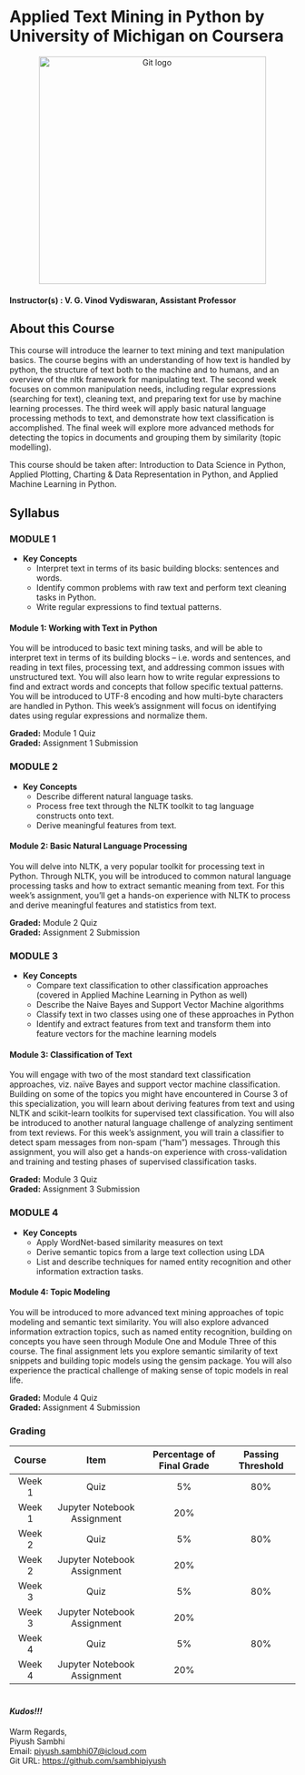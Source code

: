 # Applied Text Mining in Python by University of Michigan on Coursera

<p align="center">
  <a href="javascript:void(0)" rel="noopener">
 <img width=400px  src="https://github.com/sambhipiyush/Applied-Text-Mining-in-Python-University-of-Michigan/blob/master/U-M-logo-preview.jpg" alt="Git logo"></a>
</p>

#### Instructor(s) : V. G. Vinod Vydiswaran, Assistant Professor

## About this Course

This course will introduce the learner to text mining and text manipulation basics. The course begins with an understanding of how text is handled by python, the structure of text both to the machine and to humans, and an overview of the nltk framework for manipulating text. The second week focuses on common manipulation needs, including regular expressions (searching for text), cleaning text, and preparing text for use by machine learning processes. The third week will apply basic natural language processing methods to text, and demonstrate how text classification is accomplished. The final week will explore more advanced methods for detecting the topics in documents and grouping them by similarity (topic modelling). 

This course should be taken after: Introduction to Data Science in Python, Applied Plotting, Charting & Data Representation in Python, and Applied Machine Learning in Python.

## Syllabus

### MODULE 1

* **Key Concepts**
	* Interpret text in terms of its basic building blocks: sentences and words.
	* Identify common problems with raw text and perform text cleaning tasks in Python.
	* Write regular expressions to find textual patterns.

#### Module 1: Working with Text in Python

You will be introduced to basic text mining tasks, and will be able to interpret text in terms of its building blocks – i.e. words and sentences, and reading in text files, processing text, and addressing common issues with unstructured text. You will also learn how to write regular expressions to find and extract words and concepts that follow specific textual patterns. You will be introduced to UTF-8 encoding and how multi-byte characters are handled in Python. This week’s assignment will focus on identifying dates using regular expressions and normalize them.

**Graded:** Module 1 Quiz\
**Graded:** Assignment 1 Submission

### MODULE 2

* **Key Concepts**
	* Describe different natural language tasks.
	* Process free text through the NLTK toolkit to tag language constructs onto text.
	* Derive meaningful features from text.

#### Module 2: Basic Natural Language Processing

You will delve into NLTK, a very popular toolkit for processing text in Python. Through NLTK, you will be introduced to common natural language processing tasks and how to extract semantic meaning from text. For this week’s assignment, you’ll get a hands-on experience with NLTK to process and derive meaningful features and statistics from text.

**Graded:** Module 2 Quiz\
**Graded:** Assignment 2 Submission

### MODULE 3

* **Key Concepts**
	* Compare text classification to other classification approaches (covered in Applied Machine Learning in Python as well)
	* Describe the Naive Bayes and Support Vector Machine algorithms
	* Classify text in two classes using one of these approaches in Python
	* Identify and extract features from text and transform them into feature vectors for the machine learning models


#### Module 3: Classification of Text

You will engage with two of the most standard text classification approaches, viz. naïve Bayes and support vector machine classification. Building on some of the topics you might have encountered in Course 3 of this specialization, you will learn about deriving features from text and using NLTK and scikit-learn toolkits for supervised text classification. You will also be introduced to another natural language challenge of analyzing sentiment from text reviews. For this week’s assignment, you will train a classifier to detect spam messages from non-spam (“ham”) messages. Through this assignment, you will also get a hands-on experience with cross-validation and training and testing phases of supervised classification tasks.

**Graded:** Module 3 Quiz\
**Graded:** Assignment 3 Submission

### MODULE 4

* **Key Concepts**
	* Apply WordNet-based similarity measures on text
	* Derive semantic topics from a large text collection using LDA
	* List and describe techniques for named entity recognition and other information extraction tasks.

#### Module 4: Topic Modeling

You will be introduced to more advanced text mining approaches of topic modeling and semantic text similarity. You will also explore advanced information extraction topics, such as named entity recognition, building on concepts you have seen through Module One and Module Three of this course. The final assignment lets you explore semantic similarity of text snippets and building topic models using the gensim package. You will also experience the practical challenge of making sense of topic models in real life.

**Graded:** Module 4 Quiz\
**Graded:** Assignment 4 Submission


### Grading

|Course|Item|Percentage of Final Grade|Passing Threshold|
|:---:|:---:|:---:|:---:|
|Week 1|Quiz|5%|80%|
|Week 1|Jupyter Notebook Assignment|20%||
|Week 2|Quiz|5%|80%|
|Week 2|Jupyter Notebook Assignment|20%||
|Week 3|Quiz|5%|80%|
|Week 3|Jupyter Notebook Assignment|20%||
|Week 4|Quiz|5%|80%|
|Week 4|Jupyter Notebook Assignment|20%||

#
#
#### ***Kudos!!!***

Warm Regards, \
Piyush Sambhi \
Email: piyush.sambhi07@icloud.com \
Git URL: https://github.com/sambhipiyush
